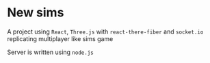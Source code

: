 # New sims

A project using `React`, `Three.js` with `react-there-fiber` and `socket.io` replicating multiplayer like sims game

Server is written using `node.js` 